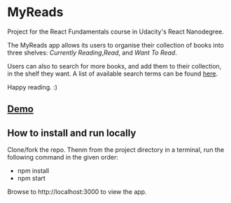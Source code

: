 # MyReads

Project for the React Fundamentals course in Udacity's React Nanodegree.

The MyReads app allows its users to organise their collection of books into three shelves: _Currently Reading_,_Read_, and _Want To Read_.

Users can also to search for more books, and add them to their collection, in the shelf they want.
A list of available search terms can be found [here](SEARCH_TERMS.md).

Happy reading. :)

## [Demo](http://sajal-myreads.herokuapp.com/)

## How to install and run locally

Clone/fork the repo. Thenm from the project directory in a terminal, run the following command in the given order:

- npm install
- npm start

Browse to http://localhost:3000 to view the app.

